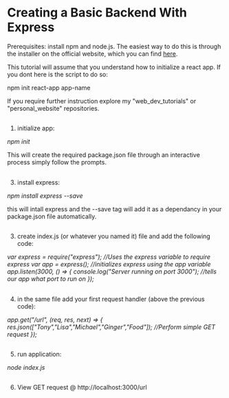 # Creating a Basic Backend With Express

Prerequisites:
install npm and node.js. The easiest way to do this is through the installer on the official website, which you can find [here](https://nodejs.org/en/download). 


This tutorial will assume that you understand how to initialize a react app. If you dont here is the script to do so:

npm init react-app app-name

If you require further instruction explore my "web_dev_tutorials" or "personal_website" repositories. 
##
1) initialize app:
   
 *npm init*
 
 This will create the required package.json file through an interactive process simply follow the prompts. 
##
3) install express:

 *npm install express --save*

 this will intall express and the --save tag will add it as a dependancy in your package.json file automatically. 
##
3) create index.js (or whatever you named it) file and add the following code: 

 *var express = require("express"); //Uses the express variable to require express
 var app = express(); //initializes express using the app variable
 app.listen(3000, () => {
  console.log("Server running on port 3000"); //tells our app what port to run on
 });*
 ##
4) in the same file add your first request handler (above the previous code): 

 *app.get("/url", (req, res, next) => {
  res.json(["Tony","Lisa","Michael","Ginger","Food"]); //Perform simple GET request
 });*
##
5) run application:

 *node index.js* 
##
6) View GET request @ http://localhost:3000/url
